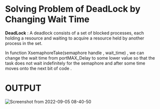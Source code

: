 # Solving Problem of DeadLock by Changing Wait Time 


**DeadLock** : A deadlock consists of a set of blocked processes, each holding a resource and waiting to acquire a resource held by another process in the set.


In function XsemaphoreTake(semaphore handle , wait_time) , we can change the wait time from portMAX_Delay to some lower value so that 
the task does not wait indefinitely for the semaphore and after some time moves onto the next bit of code .

# OUTPUT 

![Screenshot from 2022-09-05 08-40-50](https://user-images.githubusercontent.com/111511248/188353502-2f3fd591-a83c-4862-8e8b-896ab6ce3139.png)

